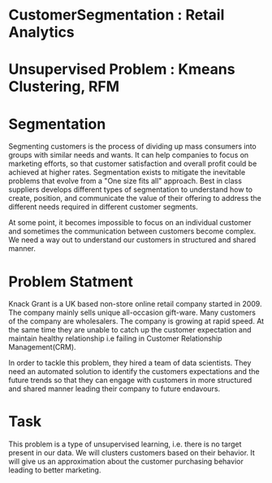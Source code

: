 # CustomerSegmentation : Retail Analytics
# Unsupervised Problem : Kmeans Clustering, RFM

# Segmentation
Segmenting customers is the process of dividing up mass consumers into groups with similar needs and wants. It can help companies to focus on marketing efforts, so that customer satisfaction and overall profit could be achieved at higher rates. Segmentation exists to mitigate the inevitable problems that evolve from a "One size fits all" approach. Best in class suppliers develops different types of segmentation to understand how to create, position, and communicate the value of their offering to address the different needs required in different customer segments.

At some point, it becomes impossible to focus on an individual customer and sometimes the communication between customers become complex. We need a way out to understand our customers in structured and shared manner.

# Problem Statment 
Knack Grant is a UK based non-store online retail company started in 2009. The company mainly sells unique all-occasion gift-ware. Many customers of the company are wholesalers. The company is growing at rapid speed. At the same time they are unable to catch up the customer expectation and maintain healthy relationship i.e failing in Customer Relationship Management(CRM).

In order to tackle this problem, they hired a team of data scientists. They need an automated solution to identify the customers expectations and the future trends so that they can engage with customers in more structured and shared manner leading their company to future endavours.

# Task

This problem is a type of unsupervised learning, i.e. there is no target present in our data.
We will clusters customers based on their behavior.
It will give us an approximation about the customer purchasing behavior leading to better marketing.
